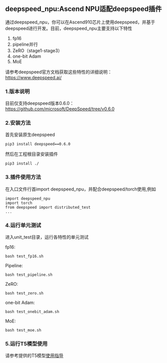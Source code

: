 ## deepspeed_npu:Ascend NPU适配deepspeed插件

通过deepspeed_npu，你可以在Ascend910芯片上使用deepspeed，并基于deepspeed进行开发。目前，deepspeed_npu主要支持以下特性

1. fp16
2. pipeline并行
3. ZeRO（stage1-stage3）
4. one-bit Adam
5. MoE

请参考deepspeed官方文档获取这些特性的详细说明：https://www.deepspeed.ai/

### 1.版本说明

目前仅支持deepspeed版本0.6.0：https://github.com/microsoft/DeepSpeed/tree/v0.6.0

### 2.安装方法

首先安装原生deepspeed

```
pip3 install deepspeed==0.6.0
```

然后在工程根目录安装插件

```
pip3 install ./
```

### 3.插件使用方法

在入口文件行首import deepspeed_npu，并配合deepspeed/torch使用,例如

```
import deepspeed_npu
import torch
from deepspeed import distributed_test
...
```

### 4.运行单元测试

进入unit_test目录，运行各特性的单元测试

fp16:

```
bash test_fp16.sh
```

Pipeline:

```
bash test_pipeline.sh
```

ZeRO:

```
bash test_zero.sh
```

one-bit Adam:

```
bash test_onebit_adam.sh
```

MoE:

```
bash test_moe.sh
```

### 5.运行T5模型使用

请参考提供的T5模型[使用指导](./t5/README.md)